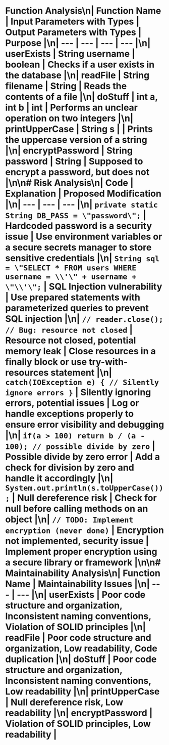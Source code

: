# Function Analysis\n| Function Name | Input Parameters with Types | Output Parameters with Types | Purpose |\n| --- | --- | --- | --- |\n| userExists | String username | boolean | Checks if a user exists in the database |\n| readFile | String filename | String | Reads the contents of a file |\n| doStuff | int a, int b | int | Performs an unclear operation on two integers |\n| printUpperCase | String s |  | Prints the uppercase version of a string |\n| encryptPassword | String password | String | Supposed to encrypt a password, but does not |\n\n# Risk Analysis\n| Code | Explanation | Proposed Modification |\n| --- | --- | --- |\n| `private static String DB_PASS = \"password\";` | Hardcoded password is a security issue | Use environment variables or a secure secrets manager to store sensitive credentials |\n| `String sql = \"SELECT * FROM users WHERE username = \\'\" + username + \"\\'\";` | SQL Injection vulnerability | Use prepared statements with parameterized queries to prevent SQL injection |\n| `// reader.close(); // Bug: resource not closed` | Resource not closed, potential memory leak | Close resources in a finally block or use try-with-resources statement |\n| `catch(IOException e) { // Silently ignore errors }` | Silently ignoring errors, potential issues | Log or handle exceptions properly to ensure error visibility and debugging |\n| `if(a > 100) return b / (a - 100); // possible divide by zero` | Possible divide by zero error | Add a check for division by zero and handle it accordingly |\n| `System.out.println(s.toUpperCase());` | Null dereference risk | Check for null before calling methods on an object |\n| `// TODO: Implement encryption (never done)` | Encryption not implemented, security issue | Implement proper encryption using a secure library or framework |\n\n# Maintainability Analysis\n| Function Name | Maintainability Issues |\n| --- | --- |\n| userExists | Poor code structure and organization, Inconsistent naming conventions, Violation of SOLID principles |\n| readFile | Poor code structure and organization, Low readability, Code duplication |\n| doStuff | Poor code structure and organization, Inconsistent naming conventions, Low readability |\n| printUpperCase | Null dereference risk, Low readability |\n| encryptPassword | Violation of SOLID principles, Low readability |